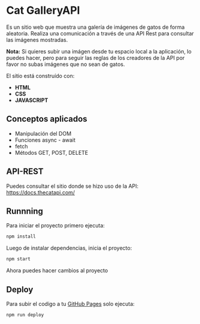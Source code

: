 #  Cat GalleryAPI
Es un sitio web que muestra una galería de imágenes de gatos de forma aleatoria. Realiza una comunicación a través de una API Rest para consultar las imágenes mostradas.

**Nota:** Si quieres subir una imágen desde tu espacio local a la aplicación, lo puedes hacer, pero para seguir las reglas de los creadores de la API por favor no subas imágenes que no sean de gatos. 

El sitio está construído con:
- **HTML**
- **CSS**
- **JAVASCRIPT**

## Conceptos aplicados
- Manipulación del DOM
- Funciones async - await 
- fetch
- Métodos GET, POST, DELETE

## API-REST
Puedes consultar el sitio donde se hizo uso de la API:
https://docs.thecatapi.com/


## Runnning

Para iniciar el proyecto primero ejecuta:

```sh
npm install
```
Luego de instalar dependencias, inicia el proyecto:

```sh
npm start
```

Ahora puedes hacer cambios al proyecto

## Deploy

Para subir el codigo a tu <ins>GitHub Pages</ins> solo ejecuta:

```sh
npm run deploy
```
